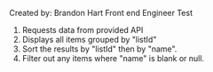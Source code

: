 Created by: Brandon Hart
Front end Engineer Test 

1. Requests data from provided API
2. Displays all items grouped by "listId"
3. Sort the results by "listId" then by "name".
4. Filter out any items where "name" is blank or null.
